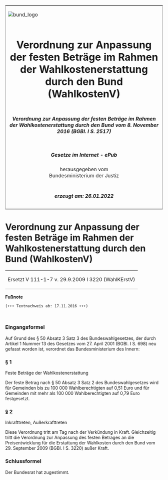 <span id="DECKBLATT.html"></span>

<table border="0" frame="border" width="100%">

<tr valign="top">

<td align="left">

![bund\_logo](BfJ_2021_Web_de_de.gif)

</td>

<td align="right">

 

</td>

</tr>

<tr align="center" valign="middle">

<td colspan="2">

# Verordnung zur Anpassung der festen Beträge im Rahmen der Wahlkostenerstattung durch den Bund (WahlkostenV)

</td>

</tr>

<tr align="center" valign="middle">

<td colspan="2">

##### Verordnung zur Anpassung der festen Beträge im Rahmen der Wahlkostenerstattung durch den Bund vom 8. November 2016 (BGBl. I S. 2517)

</td>

</tr>

<tr align="center" valign="middle">

<td colspan="2">

  
  

##### Gesetze im Internet - ePub  
  
herausgegeben vom  
Bundesministerium der Justiz

</td>

</tr>

<tr align="center" valign="bottom">

<td colspan="2">

  
  

##### erzeugt am: 26.01.2022

</td>

</tr>

</table>

<span id="BJNR251700016.html"></span>

# Verordnung zur Anpassung der festen Beträge im Rahmen der Wahlkostenerstattung durch den Bund (WahlkostenV)

<div>

<div class="jnhtml">

<table width="100%">

<colgroup>

<col width="10%">

</col>

<col width="90%">

</col>

</colgroup>

<tr>

<td colspan="2">

Ersetzt V 111-1-7 v. 29.9.2009 I 3220 (WahlKErstV)

</div>

</div>

</td>

</tr>

</table>

</div>

</div>

<div>

  
**Fußnote**

<div class="jnhtml">

<div>

<div class="jurAbsatz">

  

``` 
(+++ Textnachweis ab: 17.11.2016 +++)

 
```

</div>

</div>

</div>

</div>

<span id="BJNR251700016BJNE000100000.html"></span>

### Eingangsformel  

<div>

<div class="jnhtml">

<div>

<div class="jurAbsatz">

Auf Grund des § 50 Absatz 3 Satz 3 des Bundeswahlgesetzes, der durch
Artikel 1 Nummer 13 des Gesetzes vom 27. April 2001 (BGBl. I S. 698) neu
gefasst worden ist, verordnet das Bundesministerium des Innern:

</div>

</div>

</div>

</div>

<span id="BJNR251700016BJNE000200000.html"></span>

### § 1  
Feste Beträge der Wahlkostenerstattung

<div>

<div class="jnhtml">

<div>

<div class="jurAbsatz">

Der feste Betrag nach § 50 Absatz 3 Satz 2 des Bundeswahlgesetzes wird
für Gemeinden bis zu 100 000 Wahlberechtigten auf 0,51 Euro und für
Gemeinden mit mehr als 100 000 Wahlberechtigten auf 0,79 Euro
festgesetzt.

</div>

</div>

</div>

</div>

<span id="BJNR251700016BJNE000300000.html"></span>

### § 2  
Inkrafttreten, Außerkrafttreten

<div>

<div class="jnhtml">

<div>

<div class="jurAbsatz">

Diese Verordnung tritt am Tag nach der Verkündung in Kraft. Gleichzeitig
tritt die Verordnung zur Anpassung des festen Betrages an die
Preisentwicklung für die Erstattung der Wahlkosten durch den Bund vom
29. September 2009 (BGBl. I S. 3220) außer Kraft.

</div>

</div>

</div>

</div>

<span id="BJNR251700016BJNE000400000.html"></span>

### Schlussformel  

<div>

<div class="jnhtml">

<div>

<div class="jurAbsatz">

Der Bundesrat hat zugestimmt.

</div>

</div>

</div>

</div>
